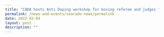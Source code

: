 ```yaml
---
title: "CADA hosts Anti Doping workshop for boxing referee and judges "
permalink: /news-and-events/searado-news/permalink
date: 2022-02-04
layout: post
description: ""
---
```

